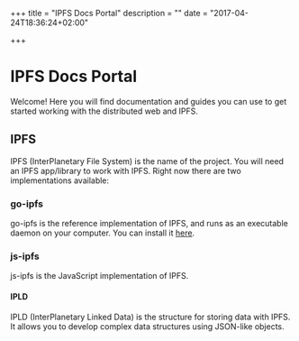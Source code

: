 +++
title = "IPFS Docs Portal"
description = ""
date = "2017-04-24T18:36:24+02:00"

+++

# IPFS Docs Portal

Welcome! Here you will find documentation and guides you can use to get started working with the distributed web and IPFS.

## IPFS

IPFS (InterPlanetary File System) is the name of the project. You will need an IPFS app/library to work with IPFS. Right now there are two implementations available:

### go-ipfs

go-ipfs is the reference implementation of IPFS, and runs as an executable daemon on your computer. You can install it [here](https://ipfs.io/docs/install/).

### js-ipfs

js-ipfs is the JavaScript implementation of IPFS.


#### IPLD

IPLD (InterPlanetary Linked Data) is the structure for storing data with IPFS. It allows you to develop complex data structures using JSON-like objects.
